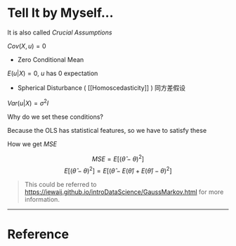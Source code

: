 # Tell It by Myself...

It is also called *Crucial Assumptions*

$Cov(X,u)=0$

- Zero Conditional Mean

$E(u|X)=0$, $u$ has 0 expectation

- Spherical Disturbance ( [[Homoscedasticity]] ) 同方差假设

$Var(u|X)=\sigma ^2I$

Why do we set these conditions?

Because the OLS has statistical features, so we have to satisfy these

How we get $MSE$

$$
MSE = E[(\hat \theta - \theta)^2]
$$
$$
E[(\hat \theta - \theta)^2] = E[(\hat \theta -E(\hat \theta)+E(\hat \theta) - \theta)^2]
$$

> This could be referred to https://iewaij.github.io/introDataScience/GaussMarkov.html for more information.






---



# Reference 

